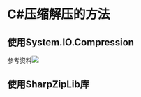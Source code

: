 # C#压缩解压的方法
## 使用System.IO.Compression
参考资料![](https://msdn.microsoft.com/zh-cn/library/system.io.compression(v=vs.110).aspx)


## 使用SharpZipLib库